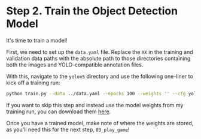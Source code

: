 # Step 2. Train the Object Detection Model

It's time to train a model!

First, we need to set up the ``data.yaml`` file. Replace the ``XX`` in the training and validation data paths with the absolute path to those directories containing both the images and YOLO-compatible annotation files.

With this, navigate to the ``yolov5`` directory and use the following one-liner to kick off a training run:

```bash
python train.py --data ../data.yaml --epochs 100 --weights '' --cfg yolov5s.yaml --batch-size -1
```

If you want to skip this step and instead use the model weights from my training run, you can download them [here](https://thisboredapedoesnotexist.s3.amazonaws.com/super-mario-64-ds-autoplayer/best.pt).

Once you have a trained model, make note of where the weights are stored, as you'll need this for the next step, ``03_play_game``!
